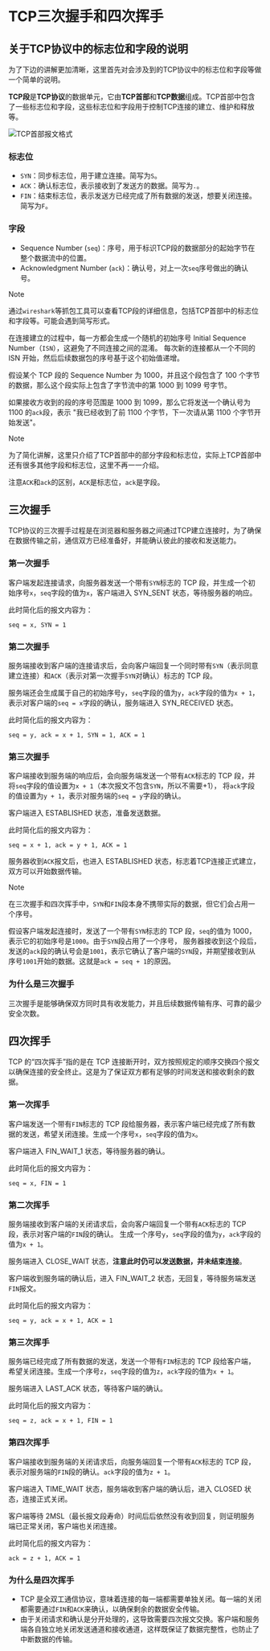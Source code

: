 # TCP三次握手和四次挥手

## 关于TCP协议中的标志位和字段的说明
为了下边的讲解更加清晰，这里首先对会涉及到的TCP协议中的标志位和字段等做一个简单的说明。

**TCP段**是**TCP协议**的数据单元，它由**TCP首部**和**TCP数据**组成。TCP首部中包含了一些标志位和字段，这些标志位和字段用于控制TCP连接的建立、维护和释放等。

![TCP首部报文格式](/images/tcp-header.png)

### 标志位
- `SYN`：同步标志位，用于建立连接。简写为`S`。
- `ACK`：确认标志位，表示接收到了发送方的数据。简写为`.`。
- `FIN`：结束标志位，表示发送方已经完成了所有数据的发送，想要关闭连接。简写为`F`。

### 字段
- Sequence Number (`seq`)：序号，用于标识TCP段的数据部分的起始字节在整个数据流中的位置。
- Acknowledgment Number (`ack`)：确认号，对上一次`seq`序号做出的确认号。
> [!NOTE]
> 通过`wireshark`等抓包工具可以查看TCP段的详细信息，包括TCP首部中的标志位和字段等。可能会遇到简写形式。

在连接建立的过程中，每一方都会生成一个随机的初始序号 Initial Sequence Number（`ISN`），这避免了不同连接之间的混淆。
每次新的连接都从一个不同的 ISN 开始，然后后续数据包的序号基于这个初始值递增。

假设某个 TCP 段的 Sequence Number 为 1000，并且这个段包含了 100 个字节的数据，那么这个段实际上包含了字节流中的第 1000 到 1099 号字节。

如果接收方收到的段的序号范围是 1000 到 1099，那么它将发送一个确认号为 1100 的`ack`段，表示 "我已经收到了前 1100 个字节，下一次请从第 1100 个字节开始发送"。
> [!NOTE]
> 为了简化讲解，这里只介绍了TCP首部中的部分字段和标志位，实际上TCP首部中还有很多其他字段和标志位，这里不再一一介绍。
> 
> 注意`ACK`和`ack`的区别，`ACK`是标志位，`ack`是字段。

## 三次握手
TCP协议的三次握手过程是在浏览器和服务器之间通过TCP建立连接时，为了确保在数据传输之前，通信双方已经准备好，并能确认彼此的接收和发送能力。

### 第一次握手
客户端发起连接请求，向服务器发送一个带有`SYN`标志的 TCP 段，并生成一个初始序号`x`，`seq`字段的值为`x`，客户端进入 SYN_SENT 状态，等待服务器的响应。

此时简化后的报文内容为：
```
seq = x, SYN = 1
```

### 第二次握手
服务端接收到客户端的连接请求后，会向客户端回复一个同时带有`SYN`（表示同意建立连接）和`ACK`（表示对第一次握手`SYN`对确认）标志的 TCP 段。

服务端还会生成属于自己的初始序号`y`，`seq`字段的值为`y`，`ack`字段的值为`x + 1`，表示对客户端的`seq = x`字段的确认，服务端进入 SYN_RECEIVED 状态。

此时简化后的报文内容为：
```
seq = y, ack = x + 1, SYN = 1, ACK = 1
```

### 第三次握手
客户端接收到服务端的响应后，会向服务端发送一个带有`ACK`标志的 TCP 段，并将`seq`字段的值设置为`x + 1`（本次报文不包含`SYN`，所以不需要+1），
将`ack`字段的值设置为`y + 1`，表示对服务端的`seq = y`字段的确认。

客户端进入 ESTABLISHED 状态，准备发送数据。

此时简化后的报文内容为：
```
seq = x + 1, ack = y + 1, ACK = 1
```

服务器收到`ACK`报文后，也进入 ESTABLISHED 状态，标志着TCP连接正式建立，双方可以开始数据传输。

> [!NOTE]
> 在三次握手和四次挥手中，`SYN`和`FIN`段本身不携带实际的数据，但它们会占用一个序号。
> 
> 假设客户端发起连接时，发送了一个带有`SYN`标志的 TCP 段，`seq`的值为 1000，表示它的初始序号是`1000`。由于`SYN`段占用了一个序号，
> 服务器接收到这个段后，发送的`ack`段的确认号会是`1001`，表示它确认了客户端的`SYN`段，并期望接收到从序号`1001`开始的数据。这就是`ack = seq + 1`的原因。

### 为什么是三次握手
三次握手是能够确保双方同时具有收发能力，并且后续数据传输有序、可靠的最少安全次数。

## 四次挥手
TCP 的“四次挥手”指的是在 TCP 连接断开时，双方按照规定的顺序交换四个报文以确保连接的安全终止。这是为了保证双方都有足够的时间发送和接收剩余的数据。

### 第一次挥手
客户端发送一个带有`FIN`标志的 TCP 段给服务器，表示客户端已经完成了所有数据的发送，希望关闭连接。生成一个序号`x`，`seq`字段的值为`x`。

客户端进入 FIN_WAIT_1 状态，等待服务器的确认。

此时简化后的报文内容为：
```
seq = x, FIN = 1
```

### 第二次挥手
服务端接收到客户端的关闭请求后，会向客户端回复一个带有`ACK`标志的 TCP 段，表示对客户端的`FIN`段的确认。
生成一个序号`y`，`seq`字段的值为`y`，`ack`字段的值为`x + 1`。

服务端进入 CLOSE_WAIT 状态，**注意此时仍可以发送数据，并未结束连接**。

客户端收到服务端的确认后，进入 FIN_WAIT_2 状态，无回复，等待服务端发送`FIN`报文。

此时简化后的报文内容为：
```
seq = y, ack = x + 1, ACK = 1
```

### 第三次挥手
服务端已经完成了所有数据的发送，发送一个带有`FIN`标志的 TCP 段给客户端，希望关闭连接。生成一个序号`z`，`seq`字段的值为`z`，`ack`字段的值为`x + 1`。

服务端进入 LAST_ACK 状态，等待客户端的确认。

此时简化后的报文内容为：
```
seq = z, ack = x + 1, FIN = 1
```

### 第四次挥手
客户端接收到服务端的关闭请求后，向服务端回复一个带有`ACK`标志的 TCP 段，表示对服务端的`FIN`段的确认。`ack`字段的值为`z + 1`。

客户端进入 TIME_WAIT 状态，服务端收到客户端的确认后，进入 CLOSED 状态，连接正式关闭。

客户端等待 2MSL（最长报文段寿命）时间后后依然没有收到回复，则证明服务端已正常关闭，客户端也关闭连接。

此时简化后的报文内容为：
```
ack = z + 1, ACK = 1
```

### 为什么是四次挥手
- TCP 是全双工通信协议，意味着连接的每一端都需要单独关闭。每一端的关闭都需要通过`FIN`和`ACK`来确认，以确保剩余的数据安全传输。
- 由于关闭请求和确认是分开处理的，这导致需要四次报文交换。客户端和服务端各自独立地关闭发送通道和接收通道，这样既保证了数据完整性，也防止了中断数据的传输。
